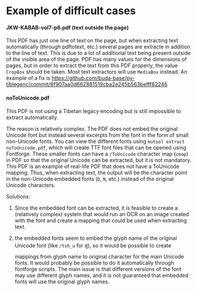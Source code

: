 # Example of difficult cases

#### JKW-KABAB-vol7-p6.pdf (text outside the page)

This PDF has just one line of text on the page, but when extracting text automatically (through pdftotext, etc.) several pages are extracte in addition to the line of text. This is due to a lot of additional text being present outside of the visible area of the page. PDF has many values for the dimensions of pages, but in order to extract the text from this PDF properly, the value `CropBox` should be taken. Most text extractors will use `MediaBox` instead. An example of a fix is https://github.com/buda-base/py-tiblegenc/commit/8f907aa0d662881519cba2e245b563befff82246

#### noToUnicode.pdf

This PDF is not using a Tibetan legacy encoding but is still impossible to extract automatically. 

The reason is relatively complex. The PDF does not embed the original Unicode font but instead several excerpts from the font in the form of small non-Unicode fonts. You can view the different fonts using `mutool extract noToUnicode.pdf`, which will create TTF font files that can be opened using Fontforge. These smaller fonts can have a `/ToUnicode` character map (`cmap`) in PDF so that the original Unicode can be extracted, but it is not mandatory. This PDF is an example of real-life PDF that does not have a ToUnicode mapping. Thus, when extracting text, the output will be the character point in the non-Unicode embedded fonts (`D`, `N`, etc.) instead of the original Unicode characters.

Solutions:

1. Since the embedded font can be extracted, it is feasible to create a (relatively complex) system that would run an OCR on an image created with the font and create a mapping that could be used when extracting text.

2. the embedded fonts seem to embed the glyph name of the original Unicode font (like `/tsh_u` for `ཚུ`), so it would be possible to create mappings from glyph name to original character for the main Unicode fonts. It would probably be possible to do it automatically through fontforge scripts. The main issue is that different versions of the font may use different glyph names, and it is not guaranteed that embedded fonts will use the original glyph names.